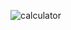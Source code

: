 ![calculator](https://github.com/feryanuar24/calculator-js/assets/99337872/b5ab3d6b-5739-4430-b335-bcc94f4728b8)
